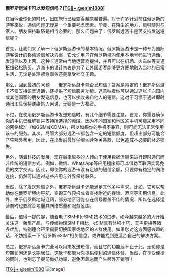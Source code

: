 **俄罗斯远游卡可以发短信吗？[[TG💪+ @esim1088](https://t.me/s/esim1088)]**

在当今全球化的时代，出国旅行已经变得越来越普遍。对于许多计划前往俄罗斯的游客来说，通信问题无疑是一个重要考虑因素。毕竟，在陌生的地方，能够随时与家人、朋友保持联系是相当必要的。那么问题来了：俄罗斯远游卡是否支持发送短信呢？

首先，让我们来了解一下俄罗斯远游卡的基本情况。俄罗斯远游卡是一种专为国际游客设计的移动通信解决方案，它允许用户在俄罗斯境内使用本地号码进行通话、发短信以及上网。这种卡通常由当地运营商提供，并且可以在机场、火车站等交通枢纽轻松购买。远游卡的设计初衷是为了让外国游客能够更方便地融入当地的日常生活，无论是处理紧急事务还是享受社交乐趣。

那么，回到最初的问题——俄罗斯远游卡能否发短信？答案是肯定的！俄罗斯远游卡不仅支持语音通话，还提供了短信服务功能。这意味着你可以通过这张卡向国内或其他国家的朋友发送信息，也可以接收来自他人的短信。这对于习惯于通过即时通讯工具保持联络的人来说，无疑是一大福音。

不过，在使用俄罗斯远游卡发送短信时，有几个细节需要注意。首先，你需要确保你的手机已经解锁并支持所选择的频段。因为不同国家和地区的手机可能采用不同的网络标准（如GSM或CDMA），所以如果你的手机不兼容，则可能无法正常使用该卡的服务。其次，尽管大部分远游卡都包含一定的短信额度，但超出部分可能会产生额外费用。因此，在出发前最好仔细阅读相关条款，以免造成不必要的经济损失。

另外，随着科技的发展，现在越来越多的人倾向于使用数据流量来进行即时通讯而非传统的短信方式。例如，微信、WhatsApp等应用程序都可以借助互联网实现免费的文字交流。因此，即使你的远游卡没有足够的短信余额，只要你有稳定的网络连接，仍然可以通过这些应用与外界保持联系。

当然，除了发送短信之外，俄罗斯远游卡还能满足其他多种需求。比如，它可以帮助你在俄罗斯境内导航、查询天气预报或者查找附近的餐馆、酒店等实用信息。此外，由于俄罗斯地域辽阔，部分地区可能存在信号覆盖不佳的情况，所以在选择运营商时也要综合考量其网络质量和服务范围。

最后，值得一提的是，随着电子SIM卡(eSIM)技术的进步，如今越来越多的人开始关注这一新型产品。与传统物理SIM卡相比，eSIM具有体积小巧、无需更换等诸多优势，特别适合经常需要切换国家或地区的人群使用。如果您对这方面感兴趣的话，不妨搜索一下“俄罗斯 eSIM”相关信息，或许能找到更适合自己的解决方案。

总之，俄罗斯远游卡完全可以用来发送短信，而且它的功能远不止于此。无论你是短期访问还是长期居住，这款卡都能为你提供便利的通信体验。当然，在享受便捷的同时，也别忘了提前做好功课，避免因疏忽而产生额外开销哦！

[[TG💪+ @esim1088](https://t.me/s/esim1088) ![Image](https://i.postimg.cc/4NQfJmqS/Snipaste-2025-05-13-00-14-12.png)]